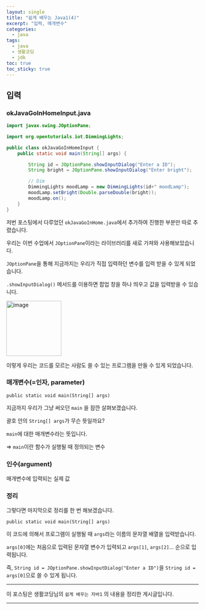 ```yaml
---
layout: single
title: "쉽게 배우는 Java1(4)"
excerpt: "입력, 매개변수"
categories:
  - java
tags:
  - java
  - 생활코딩
  - jdk
toc: true
toc_sticky: true
---
```


## 입력

### okJavaGoInHomeInput.java

```java
import javax.swing.JOptionPane;

import org.opentutorials.iot.DimmingLights;

public class okJavaGoInHomeInput {
    public static void main(String[] args) {

        String id = JOptionPane.showInputDialog("Enter a ID");
        String bright = JOptionPane.showInputDialog("Enter bright");

        // Dim
        DimmingLights moodLamp = new DimmingLights(id+" moodLamp");
        moodLamp.setBright(Double.parseDouble(bright));
        moodLamp.on();
    }
}

```

저번 포스팅에서 다루었던 `okJavaGoInHome.java`에서 추가하여 진행한 부분만 따로 추렸습니다.

우리는 이번 수업에서 `JOptionPane`이라는 라이브러리를 새로 가져와 사용해보았습니다.

`JOptionPane`을 통해 지금까지는 우리가 직접 입력하던 변수를 입력 받을 수 있게 되었습니다.

`.showInputDialog()` 메서드를 이용하면 팝업 창을 하나 띄우고 값을 입력받을 수 있습니다.

<img width="144" alt="image" src="https://user-images.githubusercontent.com/115909999/220820832-18bcf27b-0d75-4a4a-9cb3-391e66635b2e.png">

이렇게 우리는 코드를 모르는 사람도 쓸 수 있는 프로그램을 만들 수 있게 되었습니다.

### 매개변수(=인자, parameter)

`public static void main(String[] args)`

지금까지 우리가 그냥 써오던 `main` 을 잠깐 살펴보겠습니다.

괄호 안의 `String[] args`가 무슨 뜻일까요?

`main`에 대한 매개변수라는 뜻입니다.

=> `main`이란 함수가 실행될 때 정의되는 변수

### 인수(argument)

매개변수에 입력되는 실제 값

### 정리

그렇다면 마지막으로 정리를 한 번 해보겠습니다.

`public static void main(String[] args)`

이 코드에 의해서 프로그램이 실행될 때 `args`라는 이름의 문자열 배열을 입력받습니다.

`args[0]`에는 처음으로 입력된 문자열 변수가 입력되고 `args[1]`, `args[2]`... 순으로 입력됩니다.

즉, `String id = JOptionPane.showInputDialog("Enter a ID")`을 `String id = args[0]`으로 쓸 수 있게 됩니다.

---

이 포스팅은 생활코딩님의 `쉽게 배우는 자바1` 의 내용을 정리한 게시글입니다.

---
